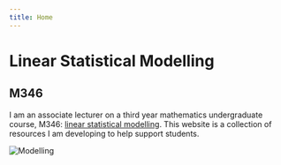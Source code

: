 ```yaml
---
title: Home
---
```


# Linear Statistical Modelling

## M346

I am an associate lecturer on a third year mathematics undergraduate course, M346: [linear statistical modelling](https://www.openuniversity.edu/courses/modules/m346).  This website is a collection of resources I am developing to help support students.

![Modelling](/img/statart.png)
